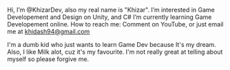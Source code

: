 Hi, I’m @KhizarDev, also my real name is "Khizar".
I’m interested in Game Developement and Design on Unity, and C#
I’m currently learning Game Developement online.
How to reach me: Comment on YouTube, or just email me at khidash94@gmail.com

I'm a dumb kid who just wants to learn Game Dev because It's my dream.
Also, I like Milk alot, cuz it's my favourite.
I'm not really great at telling about myself so please forgive me.

<!---
KhizarDev/KhizarDev is a ✨ special ✨ repository because its `README.md` (this file) appears on your GitHub profile.
You can click the Preview link to take a look at your changes.
--->
